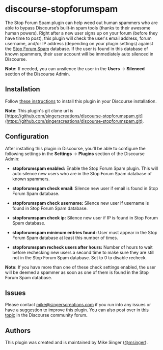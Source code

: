 # discourse-stopforumspam

The Stop Forum Spam plugin can help weed out human spammers who are able to bypass Discourse’s built-in spam tools (thanks to their awesome human powers). Right after a new user signs up on your 
forum (before they have time to post), this plugin will check the user's email address, forum username, and/or IP address (depending on your plugin settings) against 
the [Stop Forum Spam](https://www.stopforumspam.com) database. If the user is found in this database of known spammers, their user account will be immediately auto silenced in Discourse.

**Note:** If needed, you can unsilence the user in the **Users** &rarr; **Silenced** section of the Discourse Admin.

## Installation

Follow [these instructions](https://meta.discourse.org/t/install-plugins-in-discourse/19157) to install this plugin in your Discourse installation.

**Note:** This plugin's git clone url is [https://github.com/singerscreations/discourse-stopforumspam.git](https://github.com/singerscreations/discourse-stopforumspam.git).

## Configuration

After installing this plugin in Discourse, you'll be able to configure the following settings in the **Settings** &rarr; **Plugins** section of the Discourse Admin:

- **stopforumspam enabled:** Enable the Stop Forum Spam plugin. This will auto silence new users who are in the Stop Forum Spam database of known spammers.

- **stopforumspam check email:** Silence new user if email is found in Stop Forum Spam database.

- **stopforumspam check username:** Silence new user if username is found in Stop Forum Spam database. 

- **stopforumspam check ip:** Silence new user if IP is found in Stop Forum Spam database.

- **stopforumspam minimum entries found:** User must appear in the Stop Forum Spam database at least this number of times.

- **stopforumspam recheck users after hours:** Number of hours to wait before rechecking new users a second time to make sure they are still not in the Stop Forum Spam database. Set to 0 to disable recheck.

**Note:** If you have more than one of these check settings enabled, the user will be deemed a spammer as soon as one of them is found in the Stop Forum Spam database.

## Issues

Please contact mike@singerscreations.com if you run into any issues or have a suggestion to improve this plugin. You can also post over in [this topic](https://meta.discourse.org/t/discourse-stop-forum-spam-plugin-auto-silence-spammers/121037) in the Discourse community forum.

## Authors

This plugin was created and is maintained by Mike Singer ([@msinger](https://meta.discourse.org/u/msinger)).